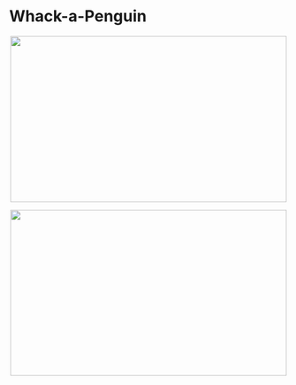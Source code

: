 # Whack-a-Penguin

<p align="center">
  <img width="500" height="300" src="https://user-images.githubusercontent.com/27751735/58221747-58918980-7d1c-11e9-8763-423275b015da.png">
</p>
<p align="center">
  <img width="500" height="300" src="https://user-images.githubusercontent.com/27751735/58221749-58918980-7d1c-11e9-8d21-be6eeb98fde9.png">
</p>
